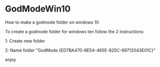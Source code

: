 # GodModeWin10
How to make a godmode folder on windows 10

To create a godmode folder for windows ten follow the 2 instructions:

1: Create new folder

2: Name folder "GodMode.{ED7BA470-8E54-465E-825C-99712043E01C}"

enjoy
